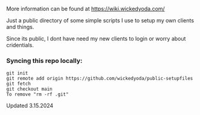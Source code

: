 
More information can be found at https://wiki.wickedyoda.com/

Just a public directory of some simple scripts I use to setup my own clients and things. 

Since its public, I dont have need my new clients to login or worry about cridentials.

### Syncing this repo locally: 
```
git init
git remote add origin https://github.com/wickedyoda/public-setupfiles
git fetch
git checkout main
To remove "rm -rf .git"
```

Updated 3.15.2024